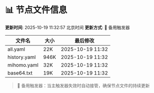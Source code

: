 # 📊 节点文件信息

**更新时间**: 2025-10-19 11:32:57 北京时间
**更新方式**: 🔄 备用触发器

| 文件名 | 大小 | 最后修改 |
|--------|------|----------|
| all.yaml | 22K | 2025-10-19 11:32 |
| history.yaml | 946K | 2025-10-19 11:32 |
| mihomo.yaml | 32K | 2025-10-19 11:32 |
| base64.txt | 19K | 2025-10-19 11:32 |

> 🔄 备用触发器：当主触发器失效时自动接管，确保节点文件的持续更新
